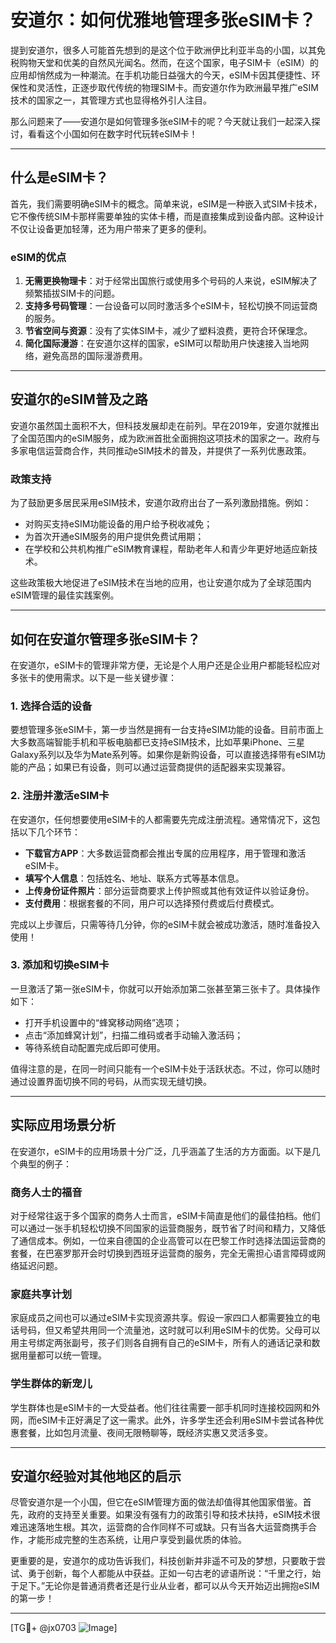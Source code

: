 # 安道尔：如何优雅地管理多张eSIM卡？

提到安道尔，很多人可能首先想到的是这个位于欧洲伊比利亚半岛的小国，以其免税购物天堂和优美的自然风光闻名。然而，在这个国家，电子SIM卡（eSIM）的应用却悄然成为一种潮流。在手机功能日益强大的今天，eSIM卡因其便捷性、环保性和灵活性，正逐步取代传统的物理SIM卡。而安道尔作为欧洲最早推广eSIM技术的国家之一，其管理方式也显得格外引人注目。

那么问题来了——安道尔是如何管理多张eSIM卡的呢？今天就让我们一起深入探讨，看看这个小国如何在数字时代玩转eSIM卡！

---

## 什么是eSIM卡？

首先，我们需要明确eSIM卡的概念。简单来说，eSIM是一种嵌入式SIM卡技术，它不像传统SIM卡那样需要单独的实体卡槽，而是直接集成到设备内部。这种设计不仅让设备更加轻薄，还为用户带来了更多的便利。

### eSIM的优点

1. **无需更换物理卡**：对于经常出国旅行或使用多个号码的人来说，eSIM解决了频繁插拔SIM卡的问题。
2. **支持多号码管理**：一台设备可以同时激活多个eSIM卡，轻松切换不同运营商的服务。
3. **节省空间与资源**：没有了实体SIM卡，减少了塑料浪费，更符合环保理念。
4. **简化国际漫游**：在安道尔这样的国家，eSIM可以帮助用户快速接入当地网络，避免高昂的国际漫游费用。

---

## 安道尔的eSIM普及之路

安道尔虽然国土面积不大，但科技发展却走在前列。早在2019年，安道尔就推出了全国范围内的eSIM服务，成为欧洲首批全面拥抱这项技术的国家之一。政府与多家电信运营商合作，共同推动eSIM技术的普及，并提供了一系列优惠政策。

### 政策支持

为了鼓励更多居民采用eSIM技术，安道尔政府出台了一系列激励措施。例如：
- 对购买支持eSIM功能设备的用户给予税收减免；
- 为首次开通eSIM服务的用户提供免费试用期；
- 在学校和公共机构推广eSIM教育课程，帮助老年人和青少年更好地适应新技术。

这些政策极大地促进了eSIM技术在当地的应用，也让安道尔成为了全球范围内eSIM管理的最佳实践案例。

---

## 如何在安道尔管理多张eSIM卡？

在安道尔，eSIM卡的管理非常方便，无论是个人用户还是企业用户都能轻松应对多张卡的使用需求。以下是一些关键步骤：

### 1. **选择合适的设备**

要想管理多张eSIM卡，第一步当然是拥有一台支持eSIM功能的设备。目前市面上大多数高端智能手机和平板电脑都已支持eSIM技术，比如苹果iPhone、三星Galaxy系列以及华为Mate系列等。如果你是新购设备，可以直接选择带有eSIM功能的产品；如果已有设备，则可以通过运营商提供的适配器来实现兼容。

### 2. **注册并激活eSIM卡**

在安道尔，任何想要使用eSIM卡的人都需要先完成注册流程。通常情况下，这包括以下几个环节：
- **下载官方APP**：大多数运营商都会推出专属的应用程序，用于管理和激活eSIM卡。
- **填写个人信息**：包括姓名、地址、联系方式等基本信息。
- **上传身份证件照片**：部分运营商要求上传护照或其他有效证件以验证身份。
- **支付费用**：根据套餐的不同，用户可以选择预付费或后付费模式。

完成以上步骤后，只需等待几分钟，你的eSIM卡就会被成功激活，随时准备投入使用！

### 3. **添加和切换eSIM卡**

一旦激活了第一张eSIM卡，你就可以开始添加第二张甚至第三张卡了。具体操作如下：
- 打开手机设置中的“蜂窝移动网络”选项；
- 点击“添加蜂窝计划”，扫描二维码或者手动输入激活码；
- 等待系统自动配置完成后即可使用。

值得注意的是，在同一时间只能有一个eSIM卡处于活跃状态。不过，你可以随时通过设置界面切换不同的号码，从而实现无缝切换。

---

## 实际应用场景分析

在安道尔，eSIM卡的应用场景十分广泛，几乎涵盖了生活的方方面面。以下是几个典型的例子：

### 商务人士的福音

对于经常往返于多个国家的商务人士而言，eSIM卡简直是他们的最佳拍档。他们可以通过一张手机轻松切换不同国家的运营商服务，既节省了时间和精力，又降低了通信成本。例如，一位来自德国的企业高管可以在巴黎工作时选择法国运营商的套餐，在巴塞罗那开会时切换到西班牙运营商的服务，完全无需担心语言障碍或网络延迟问题。

### 家庭共享计划

家庭成员之间也可以通过eSIM卡实现资源共享。假设一家四口人都需要独立的电话号码，但又希望共用同一个流量池，这时就可以利用eSIM卡的优势。父母可以用主号绑定两张副号，孩子们则各自拥有自己的eSIM卡，所有人的通话记录和数据用量都可以统一管理。

### 学生群体的新宠儿

学生群体也是eSIM卡的一大受益者。他们往往需要一部手机同时连接校园网和外网，而eSIM卡正好满足了这一需求。此外，许多学生还会利用eSIM卡尝试各种优惠套餐，比如包月流量、夜间无限畅聊等，既经济实惠又灵活多变。

---

## 安道尔经验对其他地区的启示

尽管安道尔是一个小国，但它在eSIM管理方面的做法却值得其他国家借鉴。首先，政府的支持至关重要。如果没有强有力的政策引导和技术扶持，eSIM技术很难迅速落地生根。其次，运营商的合作同样不可或缺。只有当各大运营商携手合作，才能形成完整的生态系统，让用户享受到最优质的体验。

更重要的是，安道尔的成功告诉我们，科技创新并非遥不可及的梦想，只要敢于尝试、勇于创新，每个人都能从中获益。正如一句古老的谚语所说：“千里之行，始于足下。”无论你是普通消费者还是行业从业者，都可以从今天开始迈出拥抱eSIM的第一步！

---

[TG💪+ @jx0703 ![Image](https://github.com/user-attachments/assets/dbca1d08-cadb-493c-b0ec-ad6f7a83f270)]